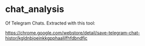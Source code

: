 # chat_analysis

Of Telegram Chats. 
Extracted with this tool:

https://chrome.google.com/webstore/detail/save-telegram-chat-histor/kgldnbjoeinkkgpphaaljlfhfdbndfjc